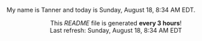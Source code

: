 My name is Tanner and today is Sunday, August 18, 8:34 AM EDT.

<p align="center">This <i>README</i> file is generated <b>every 3 hours</b>!</br>Last refresh: Sunday, August 18, 8:34 AM EDT<br /></p>
